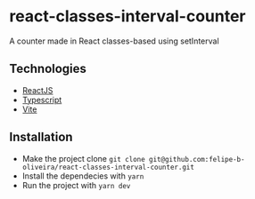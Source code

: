 # react-classes-interval-counter
A counter made in React classes-based using setInterval

## Technologies

* [ReactJS](https://reactjs.org/)
* [Typescript](https://www.typescriptlang.org/)
* [Vite](https://vitejs.dev/)

## Installation

* Make the project clone `git clone git@github.com:felipe-b-oliveira/react-classes-interval-counter.git`
* Install the dependecies with `yarn`
* Run the project with `yarn dev`
